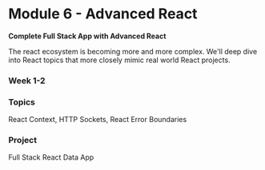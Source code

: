# Module 6 - Advanced React

**Complete Full Stack App with Advanced React**

The react ecosystem is becoming more and more complex. We'll deep dive into React topics that more closely mimic real world React projects.

### **Week 1-2**

### Topics

React Context, HTTP Sockets, React Error Boundaries

### Project

Full Stack React Data App

